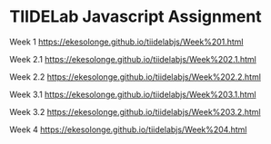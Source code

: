 # TIIDELab Javascript Assignment

Week 1   https://ekesolonge.github.io/tiidelabjs/Week%201.html

Week 2.1 https://ekesolonge.github.io/tiidelabjs/Week%202.1.html

Week 2.2 https://ekesolonge.github.io/tiidelabjs/Week%202.2.html

Week 3.1 https://ekesolonge.github.io/tiidelabjs/Week%203.1.html

Week 3.2 https://ekesolonge.github.io/tiidelabjs/Week%203.2.html

Week 4   https://ekesolonge.github.io/tiidelabjs/Week%204.html
